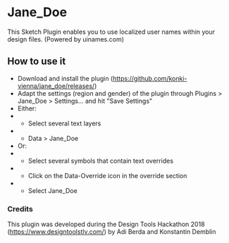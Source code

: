 # Jane_Doe

This Sketch Plugin enables you to use localized user names within your design files.
(Powered by uinames.com)

## How to use it
- Download and install the plugin (https://github.com/konki-vienna/jane_doe/releases/)
- Adapt the settings (region and gender) of the plugin through Plugins > Jane_Doe > Settings... and hit "Save Settings"
- Either:
- - Select several text layers
- - Data > Jane_Doe
- Or:
- - Select several symbols that contain text overrides
- - Click on the Data-Override icon in the override section
- - Select Jane_Doe

### Credits
This plugin was developed during the Design Tools Hackathon 2018 (https://www.designtoolstlv.com/) by Adi Berda and Konstantin Demblin